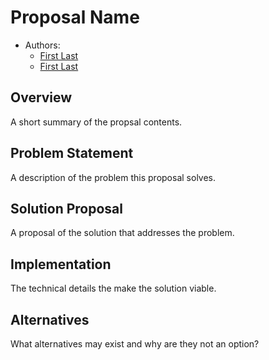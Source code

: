 # Proposal Name

- Authors:
  - [First Last](https://github.com/username)
  - [First Last](https://github.com/username)

## Overview

A short summary of the propsal contents.

## Problem Statement

A description of the problem this proposal solves.

## Solution Proposal

A proposal of the solution that addresses the problem.

## Implementation

The technical details the make the solution viable.

## Alternatives

What alternatives may exist and why are they not an option?
